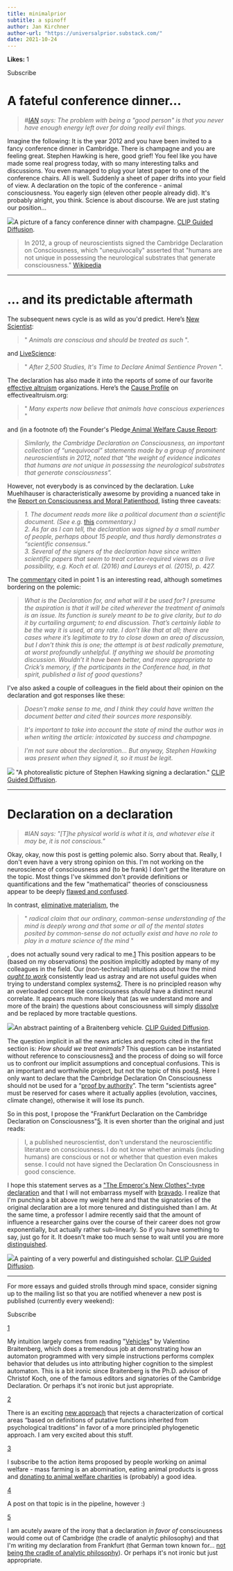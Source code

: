 ```yaml
---
title: minimalprior
subtitle: a spinoff
author: Jan Kirchner
author-url: "https://universalprior.substack.com/"
date: 2021-10-24
---
```


**Likes:** 1

Subscribe

# A fateful conference dinner…

>  _#[IAN](https://universalprior.substack.com/p/making-of-ian) says: The problem with being a "good person" is that you never have enough energy left over for doing really evil things._

Imagine the following: It is the year 2012 and you have been invited to a fancy conference dinner in Cambridge. There is champagne and you are feeling great. Stephen Hawking is here, good grief! You feel like you have made some real progress today, with so many interesting talks and discussions. You even managed to plug your latest paper to one of the conference chairs. All is well. Suddenly a sheet of paper drifts into your field of view. A declaration on the topic of the conference - animal consciousness. You eagerly sign (eleven other people already did). It's probably alright, you think. Science is about discourse. We are just stating our position...

[![](https://substackcdn.com/image/fetch/w_1456,c_limit,f_auto,q_auto:good,fl_progressive:steep/https%3A%2F%2Fbucketeer-e05bbc84-baa3-437e-9518-adb32be77984.s3.amazonaws.com%2Fpublic%2Fimages%2Fb5ae86a7-90f6-4b11-ada9-55d3cedcdcce_256x256.png)](https://substackcdn.com/image/fetch/f_auto,q_auto:good,fl_progressive:steep/https%3A%2F%2Fbucketeer-e05bbc84-baa3-437e-9518-adb32be77984.s3.amazonaws.com%2Fpublic%2Fimages%2Fb5ae86a7-90f6-4b11-ada9-55d3cedcdcce_256x256.png)A picture of a fancy conference dinner with champagne. [CLIP Guided Diffusion](https://huggingface.co/spaces/akhaliq/clip-guided-diffusion).

> In 2012, a group of neuroscientists signed the Cambridge Declaration on Consciousness, which "unequivocally" asserted that "humans are not unique in possessing the neurological substrates that generate consciousness." [Wikipedia](https://en.wikipedia.org/wiki/Animal_consciousness#:~:text=In%202012%2C%20a%20group%20of%20neuroscientists%20signed%20the%20Cambridge%20Declaration%20on%20Consciousness%2C%20which%20%22unequivocally%22%20asserted%20that%20%22humans%20are%20not%20unique%20in%20possessing%20the%20neurological%20substrates%20that%20generate%20consciousness.)

* * *

# … and its predictable aftermath

The subsequent news cycle is as wild as you'd predict. Here’s [New Scientist](https://www.newscientist.com/article/mg21528836-200-animals-are-conscious-and-should-be-treated-as-such/):

> " _Animals are conscious and should be treated as such_ ".

and [LiveScience](https://www.livescience.com/39481-time-to-declare-animal-sentience.html):

> " _After 2,500 Studies, It's Time to Declare Animal Sentience Proven_ ".

The declaration has also made it into the reports of some of our favorite [effective altruism](https://www.effectivealtruism.org/) organizations. Here’s the [Cause Profile](https://www.effectivealtruism.org/articles/cause-profile-animal-welfare/#fnref3) on effectivealtruism.org:

> " _Many experts now believe that animals have conscious experiences_ "

and (in a footnote of) the Founder's Pledge[ Animal Welfare Cause Report](https://founderspledge.com/stories/animal-welfare-cause-report): 

> _Similarly, the Cambridge Declaration on Consciousness, an important collection of “unequivocal” statements made by a group of prominent neuroscientists in 2012, noted that “the weight of evidence indicates that humans are not unique in possessing the neurological substrates that generate consciousness”._

However, not everybody is as convinced by the declaration. Luke Muehlhauser is characteristically awesome by providing a nuanced take in the [Report on Consciousness and Moral Patienthood](https://www.openphilanthropy.org/2017-report-consciousness-and-moral-patienthood#footnote231_3530l7i), listing three caveats:

>  _1\. The document reads more like a political document than a scientific document. (See e.g._ [this](http://www.consciousentities.com/2012/10/the-cambridge-declaration/) _commentary.)_  
>  _2\. As far as I can tell, the declaration was signed by a small number of people, perhaps about 15 people, and thus hardly demonstrates a “scientific consensus.”  
>  3\. Several of the signers of the declaration have since written scientific papers that seem to treat cortex-required views as a live possibility, e.g. Koch et al. (2016) and Laureys et al. (2015), p. 427._

The [commentary](http://www.consciousentities.com/2012/10/the-cambridge-declaration/) cited in point 1 is an interesting read, although sometimes bordering on the polemic:

>  _What is the Declaration for, and what will it be used for? I presume the aspiration is that it will be cited wherever the treatment of animals is an issue. Its function is surely meant to be to give clarity, but to do it by curtailing argument; to end discussion. That’s certainly liable to be the way it is used, at any rate. I don’t like that at all; there are cases where it’s legitimate to try to close down an area of discussion, but I don’t think this is one; the attempt is at best radically premature, at worst profoundly unhelpful. If anything we should be promoting discussion. Wouldn’t it have been better, and more appropriate to Crick’s memory, if the participants in the Conference had, in that spirit, published a list of good questions?_

I've also asked a couple of colleagues in the field about their opinion on the declaration and got responses like these:

>  _Doesn't make sense to me, and I think they could have written the document better and cited their sources more responsibly._

>  _It's important to take into account the state of mind the author was in when writing the article: intoxicated by success and champagne._

>  _I'm not sure about the declaration... But anyway, Stephen Hawking was present when they signed it, so it must be legit._

[![](https://substackcdn.com/image/fetch/w_1456,c_limit,f_auto,q_auto:good,fl_progressive:steep/https%3A%2F%2Fbucketeer-e05bbc84-baa3-437e-9518-adb32be77984.s3.amazonaws.com%2Fpublic%2Fimages%2F2315f5f5-adc8-4bb1-8edd-ce108b93c61a_256x256.png)](https://substackcdn.com/image/fetch/f_auto,q_auto:good,fl_progressive:steep/https%3A%2F%2Fbucketeer-e05bbc84-baa3-437e-9518-adb32be77984.s3.amazonaws.com%2Fpublic%2Fimages%2F2315f5f5-adc8-4bb1-8edd-ce108b93c61a_256x256.png) "A photorealistic picture of Stephen Hawking signing a declaration." [CLIP Guided Diffusion](https://huggingface.co/spaces/akhaliq/clip-guided-diffusion).

* * *

# Declaration on a declaration

>  _#IAN says: "[T]he physical world is what it is, and whatever else it may be, it is not conscious."_

Okay, okay, now this post is getting polemic also. Sorry about that. Really, I don't even have a very strong opinion on this. I'm not working on the neuroscience of consciousness and (to be frank) I don't _get_ the literature on the topic. Most things I've skimmed don't provide definitions or quantifications and the few "mathematical" theories of consciousness appear to be deeply [flawed and confused](https://scottaaronson.blog/?p=1799).

In contrast, [eliminative materialism](https://plato.stanford.edu/entries/materialism-eliminative/), the

> " _radical claim that our ordinary, common-sense understanding of the mind is deeply wrong and that some or all of the mental states posited by common-sense do not actually exist and have no role to play in a mature science of the mind_ "

, does not actually sound very radical to me.[1](https://universalprior.substack.com/p/frankfurt-declaration-on-the-cambridge#footnote-1-43003534) This position appears to be (based on my observations) the position implicitly adopted by many of my colleagues in the field. Our (non-technical) intuitions about how the mind _[ought to work](https://en.wikipedia.org/wiki/Folk_psychology)_ consistently lead us astray and are not useful guides when trying to understand complex systems[2](https://universalprior.substack.com/p/frankfurt-declaration-on-the-cambridge#footnote-2-43003534). There is no principled reason why an overloaded concept like consciousness _should_ have a distinct neural correlate. It appears much more likely that (as we understand more and more of the brain) the questions about consciousness will simply [dissolve](https://www.lesswrong.com/posts/Mc6QcrsbH5NRXbCRX/dissolving-the-question) and be replaced by more tractable questions.

[![](https://substackcdn.com/image/fetch/w_1456,c_limit,f_auto,q_auto:good,fl_progressive:steep/https%3A%2F%2Fbucketeer-e05bbc84-baa3-437e-9518-adb32be77984.s3.amazonaws.com%2Fpublic%2Fimages%2F673f815a-6e3f-427d-ba9c-38241a7f226d_256x256.png)](https://substackcdn.com/image/fetch/f_auto,q_auto:good,fl_progressive:steep/https%3A%2F%2Fbucketeer-e05bbc84-baa3-437e-9518-adb32be77984.s3.amazonaws.com%2Fpublic%2Fimages%2F673f815a-6e3f-427d-ba9c-38241a7f226d_256x256.png)An abstract painting of a Braitenberg vehicle. [CLIP Guided Diffusion](https://huggingface.co/spaces/akhaliq/clip-guided-diffusion).

The question implicit in all the news articles and reports cited in the first section is: _How should we treat animals?_ This question can be instantiated without reference to consciousness[3](https://universalprior.substack.com/p/frankfurt-declaration-on-the-cambridge#footnote-3-43003534) and the process of doing so will force us to confront our implicit assumptions and conceptual confusions. This is an important and worthwhile project, but not the topic of this post[4](https://universalprior.substack.com/p/frankfurt-declaration-on-the-cambridge#footnote-4-43003534). Here I only want to declare that the Cambridge Declaration On Consciousness should not be used for a “[proof by authority](http://jwilson.coe.uga.edu/EMT668/EMAT6680.F99/Challen/proof/proof.html#:~:text=Proof%20by%20authority%3A%20%22Well%2C%20Don%20Knuth%20says%20it%27s%20true%2C%20so%20it%20must%20be!%22)”. The term "scientists agree" must be reserved for cases where it actually applies (evolution, vaccines, climate change), otherwise it will lose its punch.

So in this post, I propose the "Frankfurt Declaration on the Cambridge Declaration on Consciousness"[5](https://universalprior.substack.com/p/frankfurt-declaration-on-the-cambridge#footnote-5-43003534). It is even shorter than the original and just reads:

> I, a published neuroscientist, don't understand the neuroscientific literature on consciousness. I do not know whether animals (including humans) are conscious or not or whether that question even makes sense. I could not have signed the Declaration On Consciousness in good conscience.

I hope this statement serves as a ["The Emperor's New Clothes"-type declaration](https://www.lesswrong.com/posts/9QxnfMYccz9QRgZ5z/the-costly-coordination-mechanism-of-common-knowledge) and that I will not embarrass myself with [bravado](https://youtu.be/J-P7yVqJ9Wk?t=233). I realize that I'm punching a bit above my weight here and that the signatories of the original declaration are a lot more tenured and distinguished than I am. At the same time, a professor I admire recently said that the amount of influence a researcher gains over the course of their career does not grow exponentially, but actually rather sub-linearly. So if you have something to say, just go for it. It doesn't make too much sense to wait until you are more [distinguished](https://youtu.be/EUjc1WuyPT8?t=8).

[![](https://substackcdn.com/image/fetch/w_1456,c_limit,f_auto,q_auto:good,fl_progressive:steep/https%3A%2F%2Fbucketeer-e05bbc84-baa3-437e-9518-adb32be77984.s3.amazonaws.com%2Fpublic%2Fimages%2F32a132f9-d415-4ae0-8d25-227a316f0753_256x256.png)](https://substackcdn.com/image/fetch/f_auto,q_auto:good,fl_progressive:steep/https%3A%2F%2Fbucketeer-e05bbc84-baa3-437e-9518-adb32be77984.s3.amazonaws.com%2Fpublic%2Fimages%2F32a132f9-d415-4ae0-8d25-227a316f0753_256x256.png)A painting of a very powerful and distinguished scholar. [CLIP Guided Diffusion](https://huggingface.co/spaces/akhaliq/clip-guided-diffusion).

* * *

For more essays and guided strolls through mind space, consider signing up to the mailing list so that you are notified whenever a new post is published (currently every weekend):

Subscribe

[1](https://universalprior.substack.com/p/frankfurt-declaration-on-the-cambridge#footnote-anchor-1-43003534)

My intuition largely comes from reading "[Vehicles](https://en.wikipedia.org/wiki/Braitenberg_vehicle)" by Valentino Braitenberg, which does a tremendous job at demonstrating how an automaton programmed with very simple instructions performs complex behavior that deludes us into attributing higher cognition to the simplest automaton. This is a bit ironic since Braitenberg is the Ph.D. advisor of Christof Koch, one of the famous editors and signatories of the Cambridge Declaration. Or perhaps it's not ironic but just appropriate.

[2](https://universalprior.substack.com/p/frankfurt-declaration-on-the-cambridge#footnote-anchor-2-43003534)

There is an exciting [new approach](https://link.springer.com/article/10.3758%2Fs13414-019-01760-1) that rejects a characterization of cortical areas “based on definitions of putative functions inherited from psychological traditions” in favor of a more principled phylogenetic approach. I am very excited about this stuff.

[3](https://universalprior.substack.com/p/frankfurt-declaration-on-the-cambridge#footnote-anchor-3-43003534)

I subscribe to the action items proposed by people working on animal welfare - mass farming is an abomination, eating animal products is gross and [donating to animal welfare charities](https://animalcharityevaluators.org/) is (probably) a good idea.

[4](https://universalprior.substack.com/p/frankfurt-declaration-on-the-cambridge#footnote-anchor-4-43003534)

A post on that topic is in the pipeline, however :)

[5](https://universalprior.substack.com/p/frankfurt-declaration-on-the-cambridge#footnote-anchor-5-43003534)

I am acutely aware of the irony that a declaration _in favor of_ consciousness would come out of Cambridge (the cradle of analytic philosophy) and that I'm writing my declaration from Frankfurt (that German town known for... [not being the cradle of analytic philosophy](https://en.wikipedia.org/wiki/Frankfurt_School)). Or perhaps it's not ironic but just appropriate.
